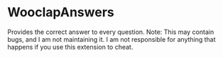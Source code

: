 # WooclapAnswers
Provides the correct answer to every question.
Note: This may contain bugs, and I am not maintaining it.
I am not responsible for anything that happens if you use this extension to cheat.
